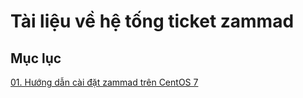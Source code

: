 #  Tài liệu về hệ tống ticket zammad

## Mục lục

[01. Hướng dẫn cài đặt zammad trên CentOS 7](../docs/huongdancaidat-zammad.md)
